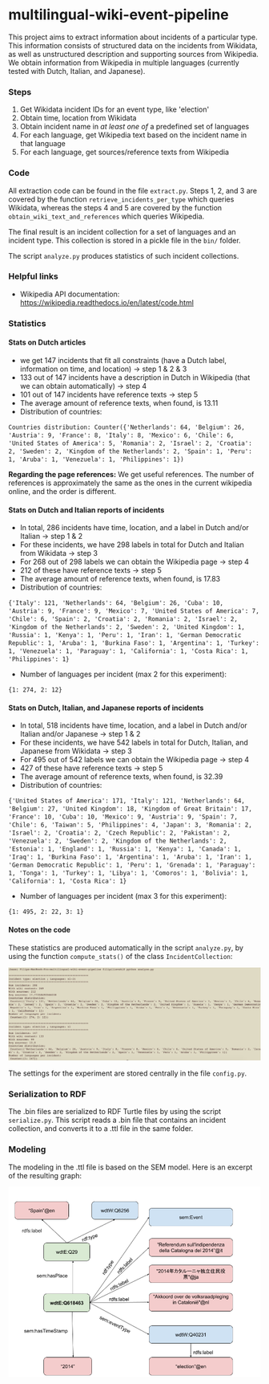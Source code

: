 # multilingual-wiki-event-pipeline

This project aims to extract information about incidents of a particular type. This information consists of structured data on the incidents from Wikidata, as well as unstructured description and supporting sources from Wikipedia. We obtain information from Wikipedia in multiple languages (currently tested with Dutch, Italian, and Japanese).

### Steps

1. Get Wikidata incident IDs for an event type, like 'election'
2. Obtain time, location from Wikidata
3. Obtain incident name in *at least one of* a predefined set of languages
4. For each language, get Wikipedia text based on the incident name in that language
5. For each language, get sources/reference texts from Wikipedia

### Code

All extraction code can be found in the file `extract.py`. Steps 1, 2, and 3 are covered by the function `retrieve_incidents_per_type` which queries Wikidata, whereas the steps 4 and 5 are covered by the function `obtain_wiki_text_and_references` which queries Wikipedia.

The final result is an incident collection for a set of languages and an incident type. This collection is stored in a pickle file in the `bin/` folder. 

The script `analyze.py` produces statistics of such incident collections.

### Helpful links

* Wikipedia API documentation:
https://wikipedia.readthedocs.io/en/latest/code.html

### Statistics

#### Stats on Dutch articles

* we get 147 incidents that fit all constraints (have a Dutch label, information on time, and location) -> step 1 & 2 & 3
* 133 out of 147 incidents have a description in Dutch in Wikipedia (that we can obtain automatically) -> step 4
* 101 out of 147 incidents have reference texts -> step 5
* The average amount of reference texts, when found, is 13.11
* Distribution of countries:

```
Countries distribution: Counter({'Netherlands': 64, 'Belgium': 26, 'Austria': 9, 'France': 8, 'Italy': 8, 'Mexico': 6, 'Chile': 6, 'United States of America': 5, 'Romania': 2, 'Israel': 2, 'Croatia': 2, 'Sweden': 2, 'Kingdom of the Netherlands': 2, 'Spain': 1, 'Peru': 1, 'Aruba': 1, 'Venezuela': 1, 'Philippines': 1})
```

**Regarding the page references:** We get useful references. The number of references is approximately the same as the ones in the current wikipedia online, and the order is different.

#### Stats on Dutch and Italian reports of incidents

* In total, 286 incidents have time, location, and a label in Dutch and/or Italian -> step 1 & 2
* For these incidents, we have 298 labels in total for Dutch and Italian from Wikidata -> step 3
* For 268 out of 298 labels we can obtain the Wikipedia page -> step 4
* 212 of these have reference texts -> step 5
* The average amount of reference texts, when found, is 17.83
* Distribution of countries:

```
{'Italy': 121, 'Netherlands': 64, 'Belgium': 26, 'Cuba': 10, 'Austria': 9, 'France': 9, 'Mexico': 7, 'United States of America': 7, 'Chile': 6, 'Spain': 2, 'Croatia': 2, 'Romania': 2, 'Israel': 2, 'Kingdom of the Netherlands': 2, 'Sweden': 2, 'United Kingdom': 1, 'Russia': 1, 'Kenya': 1, 'Peru': 1, 'Iran': 1, 'German Democratic Republic': 1, 'Aruba': 1, 'Burkina Faso': 1, 'Argentina': 1, 'Turkey': 1, 'Venezuela': 1, 'Paraguay': 1, 'California': 1, 'Costa Rica': 1, 'Philippines': 1}
```

* Number of languages per incident (max 2 for this experiment):

```
{1: 274, 2: 12}
```

#### Stats on Dutch, Italian, and Japanese reports of incidents

* In total, 518 incidents have time, location, and a label in Dutch and/or Italian and/or Japanese -> step 1 & 2
* For these incidents, we have 542 labels in total for Dutch, Italian, and Japanese from Wikidata -> step 3
* For 495 out of 542 labels we can obtain the Wikipedia page -> step 4
* 427 of these have reference texts -> step 5
* The average amount of reference texts, when found, is 32.39
* Distribution of countries:

```
{'United States of America': 171, 'Italy': 121, 'Netherlands': 64, 'Belgium': 27, 'United Kingdom': 18, 'Kingdom of Great Britain': 17, 'France': 10, 'Cuba': 10, 'Mexico': 9, 'Austria': 9, 'Spain': 7, 'Chile': 6, 'Taiwan': 5, 'Philippines': 4, 'Japan': 3, 'Romania': 2, 'Israel': 2, 'Croatia': 2, 'Czech Republic': 2, 'Pakistan': 2, 'Venezuela': 2, 'Sweden': 2, 'Kingdom of the Netherlands': 2, 'Estonia': 1, 'England': 1, 'Russia': 1, 'Kenya': 1, 'Canada': 1, 'Iraq': 1, 'Burkina Faso': 1, 'Argentina': 1, 'Aruba': 1, 'Iran': 1, 'German Democratic Republic': 1, 'Peru': 1, 'Grenada': 1, 'Paraguay': 1, 'Tonga': 1, 'Turkey': 1, 'Libya': 1, 'Comoros': 1, 'Bolivia': 1, 'California': 1, 'Costa Rica': 1}
```

* Number of languages per incident (max 3 for this experiment):

```
{1: 495, 2: 22, 3: 1}
```

#### Notes on the code


These statistics are produced automatically in the script `analyze.py`, by using the function `compute_stats()` of the class `IncidentCollection`:

![Alt text](img/analysis.png?raw=true "Analysis")

The settings for the experiment are stored centrally in the file `config.py`.

### Serialization to RDF

The .bin files are serialized to RDF Turtle files by using the script `serialize.py`. This script reads a .bin file that contains an incident collection, and converts it to a .ttl file in the same folder. 

### Modeling

The modeling in the .ttl file is based on the SEM model. Here is an excerpt of the resulting graph:

![Alt text](img/model.png?raw=true "Model")

